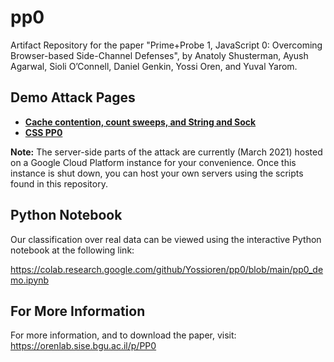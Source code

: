 # pp0
Artifact Repository for the paper "Prime+Probe 1, JavaScript 0: Overcoming Browser-based Side-Channel Defenses", by Anatoly Shusterman, Ayush Agarwal, Sioli O’Connell,  Daniel Genkin, Yossi Oren, and Yuval Yarom.



## Demo Attack Pages

* [**Cache contention, count sweeps, and String and Sock**](https://orenlab.sise.bgu.ac.il/pp0/pp0.html) 
* [**CSS PP0**](https://orenlab.sise.bgu.ac.il/pp0/css-pp0.html) 

**Note:** The server-side parts of the attack are currently (March 2021) hosted on a Google Cloud Platform instance for your convenience. Once this instance is shut down, you can host your own servers using the scripts found in this repository. 
## Python Notebook

Our classification over real data can be viewed using the interactive Python notebook at the following link:

https://colab.research.google.com/github/Yossioren/pp0/blob/main/pp0_demo.ipynb

## For More Information

For more information, and to download the paper, visit: https://orenlab.sise.bgu.ac.il/p/PP0
